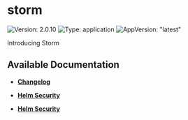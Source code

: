 # storm

![Version: 2.0.10](https://img.shields.io/badge/Version-2.0.10-informational?style=flat-square) ![Type: application](https://img.shields.io/badge/Type-application-informational?style=flat-square) ![AppVersion: "latest"](https://img.shields.io/badge/AppVersion-"latest"-informational?style=flat-square)

Introducing Storm

## Available Documentation

- [**Changelog**](CHANGELOG)

- [**Helm Security**](container-security)

- [**Helm Security**](helm-security)

